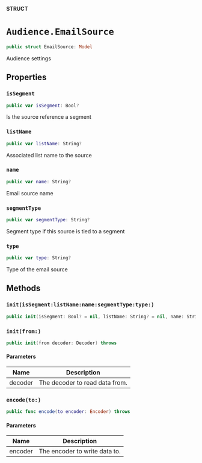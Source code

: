 **STRUCT**

# `Audience.EmailSource`

```swift
public struct EmailSource: Model
```

Audience settings

## Properties
### `isSegment`

```swift
public var isSegment: Bool?
```

Is the source reference a segment

### `listName`

```swift
public var listName: String?
```

Associated list name to the source

### `name`

```swift
public var name: String?
```

Email source name

### `segmentType`

```swift
public var segmentType: String?
```

Segment type if this source is tied to a segment

### `type`

```swift
public var type: String?
```

Type of the email source

## Methods
### `init(isSegment:listName:name:segmentType:type:)`

```swift
public init(isSegment: Bool? = nil, listName: String? = nil, name: String? = nil, segmentType: String? = nil, type: String? = nil)
```

### `init(from:)`

```swift
public init(from decoder: Decoder) throws
```

#### Parameters

| Name | Description |
| ---- | ----------- |
| decoder | The decoder to read data from. |

### `encode(to:)`

```swift
public func encode(to encoder: Encoder) throws
```

#### Parameters

| Name | Description |
| ---- | ----------- |
| encoder | The encoder to write data to. |